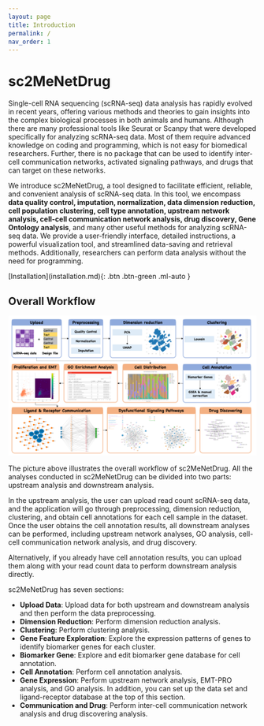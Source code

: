 ```yaml
---
layout: page
title: Introduction
permalink: /
nav_order: 1
---
```


# sc2MeNetDrug

Single-cell RNA sequencing (scRNA-seq) data analysis has rapidly evolved in recent years, offering various methods and theories to gain insights into the complex biological processes in both animals and humans. Although there are many professional tools like Seurat or Scanpy that were developed specifically for analyzing scRNA-seq data. Most of them require advanced knowledge on coding and programming, which is not easy for biomedical researchers. Further, there is no package that can be used to identify inter-cell communication networks, activated signaling pathways, and drugs that can target on these networks. 

We introduce sc2MeNetDrug, a tool designed to facilitate efficient, reliable, and convenient analysis of scRNA-seq data. In this tool, we encompass **data quality control, imputation, normalization, data dimension reduction, cell population clustering, cell type annotation, upstream network analysis, cell-cell communication network analysis, drug discovery, Gene Ontology analysis**, and many other useful methods for analyzing scRNA-seq data. We provide a user-friendly interface, detailed instructions, a powerful visualization tool, and streamlined data-saving and retrieval methods. Additionally, researchers can perform data analysis without the need for programming.

<span class="fs-8">
[Installation](installation.md){: .btn .btn-green .ml-auto }
</span>

## Overall Workflow

<p align="center"><img src="pic/overview.png" alt="overview" style="zoom:67%;" /></p>

The picture above illustrates the overall workflow of sc2MeNetDrug. All the analyses conducted in sc2MeNetDrug can be divided into two parts: upstream analysis and downstream analysis.

In the upstream analysis, the user can upload read count scRNA-seq data, and the application will go through preprocessing, dimension reduction, clustering, and obtain cell annotations for each cell sample in the dataset. Once the user obtains the cell annotation results, all downstream analyses can be performed, including upstream network analyses, GO analysis, cell-cell communication network analysis, and drug discovery.

Alternatively, if you already have cell annotation results, you can upload them along with your read count data to perform downstream analysis directly.

sc2MeNetDrug has seven sections:

* **Upload Data**: Upload data for both upstream and downstream analysis and then perform the data preprocessing.
* **Dimension Reduction**: Perform dimension reduction analysis.
* **Clustering**: Perform clustering analysis.
* **Gene Feature Exploration**: Explore the expression patterns of genes to identify biomarker genes for each cluster.
* **Biomarker Gene**: Explore and edit biomarker gene database for cell annotation. 
* **Cell Annotation**: Perform cell annotation analysis.
* **Gene Expression**: Perform upstream network analysis, EMT-PRO analysis, and GO analysis. In addition, you can set up the data set and ligand-receptor database at the top of this section.
* **Communication and Drug**: Perform inter-cell communication network analysis and drug discovering analysis.



